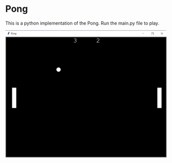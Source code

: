 # Pong
This is a python implementation of the Pong.
Run the main.py file to play.

![Pong Game](./Pong%20Screenshot.png)